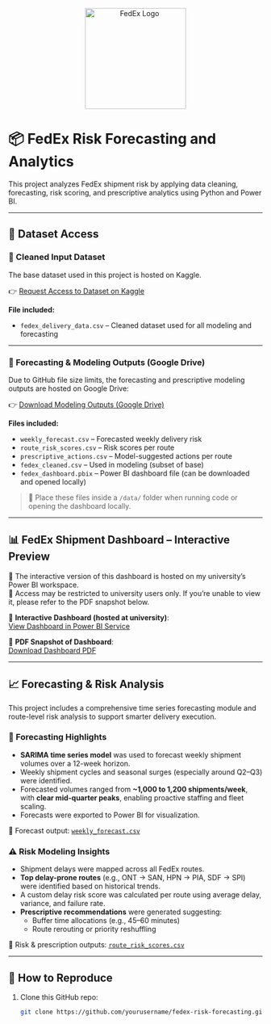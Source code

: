 <p align="center">
  <img src="Fedex_logo.png" alt="FedEx Logo" width="200"/>
</p>

# 📦 FedEx Risk Forecasting and Analytics

This project analyzes FedEx shipment risk by applying data cleaning, forecasting, risk scoring, and prescriptive analytics using Python and Power BI.

---

## 📁 Dataset Access

### 🔹 Cleaned Input Dataset
The base dataset used in this project is hosted on Kaggle.

👉 [Request Access to Dataset on Kaggle](https://kaggle.com/datasets/d6eb37a650632f3a572239824ed20d48f3d9999008231d21938b826e8bfe5134)

**File included:**
- `fedex_delivery_data.csv` – Cleaned dataset used for all modeling and forecasting

---

### 🔹 Forecasting & Modeling Outputs (Google Drive)

Due to GitHub file size limits, the forecasting and prescriptive modeling outputs are hosted on Google Drive:

👉 [Download Modeling Outputs (Google Drive)](https://drive.google.com/drive/folders/1GWo2l1rqBqftsqmtreYNLu0o8dW1EzZf?usp=share_link)

**Files included:**
- `weekly_forecast.csv` – Forecasted weekly delivery risk
- `route_risk_scores.csv` – Risk scores per route
- `prescriptive_actions.csv` – Model-suggested actions per route
- `fedex_cleaned.csv` – Used in modeling (subset of base)
- `fedex_dashboard.pbix` – Power BI dashboard file (can be downloaded and opened locally)

> 📂 Place these files inside a `/data/` folder when running code or opening the dashboard locally.

---

## 📊 FedEx Shipment Dashboard – Interactive Preview

🚧 The interactive version of this dashboard is hosted on my university’s Power BI workspace.  
🔐 Access may be restricted to university users only. If you’re unable to view it, please refer to the PDF snapshot below.

🔗 **Interactive Dashboard (hosted at university)**:  
[View Dashboard in Power BI Service](https://app.powerbi.com/groups/me/reports/9a381687-6805-473b-aa31-071a2d5e0d8b/8314f80ec30e41520942?experience=power-bi)

📄 **PDF Snapshot of Dashboard**:  
[Download Dashboard PDF](https://github.com/P48782/fedex-risk-forecasting/blob/main/Fedex%20forecasting.pdf)

---

## 📈 Forecasting & Risk Analysis

This project includes a comprehensive time series forecasting module and route-level risk analysis to support smarter delivery execution.

### 🔮 Forecasting Highlights

- **SARIMA time series model** was used to forecast weekly shipment volumes over a 12-week horizon.
- Weekly shipment cycles and seasonal surges (especially around Q2–Q3) were identified.
- Forecasted volumes ranged from **~1,000 to 1,200 shipments/week**, with **clear mid-quarter peaks**, enabling proactive staffing and fleet scaling.
- Forecasts were exported to Power BI for visualization.

📄 Forecast output: [`weekly_forecast.csv`](https://drive.google.com/drive/folders/1GWo2l1rqBqftsqmtreYNLu0o8dW1EzZf?usp=share_link)

### ⚠️ Risk Modeling Insights

- Shipment delays were mapped across all FedEx routes.
- **Top delay-prone routes** (e.g., ONT → SAN, HPN → PIA, SDF → SPI) were identified based on historical trends.
- A custom delay risk score was calculated per route using average delay, variance, and failure rate.
- **Prescriptive recommendations** were generated suggesting:
  - Buffer time allocations (e.g., 45–60 minutes)
  - Route rerouting or priority reshuffling

📄 Risk & prescription outputs: [`route_risk_scores.csv`](https://drive.google.com/drive/folders/1GWo2l1rqBqftsqmtreYNLu0o8dW1EzZf?usp=share_link)

---

## 🧪 How to Reproduce

1. Clone this GitHub repo:
   ```bash
   git clone https://github.com/yourusername/fedex-risk-forecasting.git
